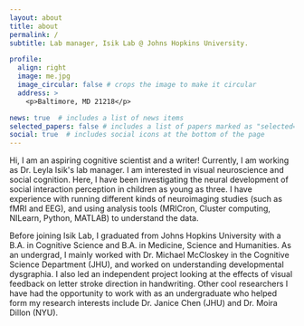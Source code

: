 ```yaml
---
layout: about
title: about
permalink: /
subtitle: Lab manager, Isik Lab @ Johns Hopkins University.

profile:
  align: right
  image: me.jpg
  image_circular: false # crops the image to make it circular
  address: >
    <p>Baltimore, MD 21218</p>

news: true  # includes a list of news items
selected_papers: false # includes a list of papers marked as "selected={true}"
social: true  # includes social icons at the bottom of the page
---
```


Hi, I am an aspiring cognitive scientist and a writer! Currently, I am working as Dr. Leyla Isik's lab manager. I am interested in visual neuroscience and social cognition. Here, I have been investigating the neural development of social interaction perception in children as young as three. I have experience with running different kinds of neuroimaging studies (such as fMRI and EEG), and using analysis tools (MRICron, Cluster computing, NILearn, Python, MATLAB) to understand the data.

Before joining Isik Lab, I graduated from Johns Hopkins University with a B.A. in Cognitive Science and B.A. in Medicine, Science and Humanities. As an undergrad, I mainly worked with Dr. Michael McCloskey in the Cognitive Science Department (JHU), and worked on understanding developmental dysgraphia. I also led an independent project looking at the effects of visual feedback on letter stroke direction in handwriting. Other cool researchers I have had the opportunity to work with as an undergraduate who helped form my research interests include Dr. Janice Chen (JHU) and Dr. Moira Dillon (NYU). 



